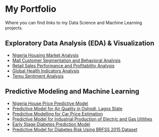 # My Portfolio
Where you can find links to my Data Science and Machine Learning projects.


## Exploratory Data Analysis (EDA) & Visualization
- [Nigeria Housing Market Analysis](https://github.com/abdulmumeen-abdullahi/Nigeria-Housing-Market-Analysis) <br/>
- [Mall Customer Segmentation and Behavioral Analysis](https://github.com/abdulmumeen-abdullahi/Mall-Customer-Segmentation-and-Behavioral-Analysis) <br/>
- [Retail Sales Performance and Profitability Analysis](https://github.com/abdulmumeen-abdullahi/Retail-Sales-Performance-and-Profitability-Analysis) <br/>
- [Global Health Indicators Analysis](https://github.com/abdulmumeen-abdullahi/Global-Health-Indicators-Analysis) <br/>
- [Temu Sentiment Analysis](https://github.com/abdulmumeen-abdullahi/Temu-Tweet-Sentiment-Analysis) <br/>




## Predictive Modeling and Machine Learning
- [Nigeria House Price Predictive Model](https://github.com/abdulmumeen-abdullahi/Nigeria-House-Price-Predictive-Model) <br/>
- [Predictive Model for Air Quality in Oshodi, Lagos State](https://github.com/abdulmumeen-abdullahi/Predictive-Model-for-Air-Quality-in-Oshodi-Lagos-State) <br/>
- [Predictive Modelling for Car Price Estimation](https://github.com/abdulmumeen-abdullahi/Predictive-Modelling-for-Car-Price-Estimation) <br/>
- [Predictive Model for Industrial Production of Electric and Gas Utilities](https://github.com/abdulmumeen-abdullahi/Industrial-Production-Predictive-Model) <br/>
- [Early Stage Diabetes Prediction Model](https://github.com/abdulmumeen-abdullahi/Early-Stage-Diabetes-Prediction-Model) <br/>
- [Predictive Model for Diabetes Risk Using BRFSS 2015 Dataset](https://github.com/abdulmumeen-abdullahi/Predictive-Model-for-Diabetes-Risk-Using-BRFSS-2015-Dataset) <br/>

